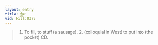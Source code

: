 ```yaml
---
layout: entry
title: སྒྱོང་
vid: Hill:0377
---
```

> 1. To fill, to stuff (a sausage). 2. (colloquial in West) to put into (the pocket) CD.

